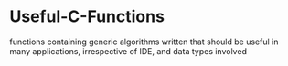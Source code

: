 # Useful-C-Functions

functions containing generic algorithms written that should be useful in many applications, irrespective of IDE, and data types involved
